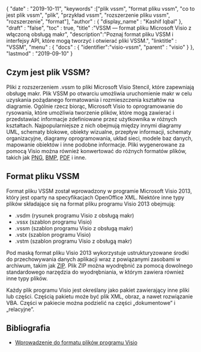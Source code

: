 {
  "date" : "2019-10-11",
  "keywords" :["plik vssm", "format pliku vssm", "co to jest plik vssm", "plik", "przykład vssm", "rozszerzenie pliku vssm", "rozszerzenie", "format"],
  "author" : {
    "display_name" : "Kashif Iqbal"
},
  "draft" : "false",
  "toc" : true,
  "title" :"VSSM — format pliku Microsoft Visio z włączoną obsługą makr",
  "description":"Poznaj format pliku VSSM i interfejsy API, które mogą tworzyć i otwierać pliki VSSM.",
  "linktitle" : "VSSM",
  "menu" : {
    "docs" : {
	  "identifier":"visio-vssm",
      "parent" : "visio"
}
},
  "lastmod" : "2019-09-10"
}

## Czym jest plik VSSM?

Pliki z rozszerzeniem .vssm to pliki Microsoft Visio Stencil, które zapewniają obsługę makr. Plik VSSM po otwarciu umożliwia uruchomienie makr w celu uzyskania pożądanego formatowania i rozmieszczenia kształtów na diagramie. Ogólnie rzecz biorąc, Microsoft Visio to oprogramowanie do rysowania, które umożliwia tworzenie plików, które mogą zawierać i przedstawiać informacje zdefiniowane przez użytkownika w różnych kształtach. Najpopularniejsze z nich obejmują między innymi diagramy UML, schematy blokowe, obiekty wizualne, przepływ informacji, schematy organizacyjne, diagramy oprogramowania, układ sieci, modele baz danych, mapowanie obiektów i inne podobne informacje. Pliki wygenerowane za pomocą Visio można również konwertować do różnych formatów plików, takich jak [PNG](/pl/image/png/), [BMP](/pl/image/bmp/), [PDF](/pl/pdf/) i inne.

## Format pliku VSSM

Format pliku VSSM został wprowadzony w programie Microsoft Visio 2013, który jest oparty na specyfikacjach OpenOffice XML. Niektóre inne typy plików składające się na format pliku programu Visio 2013 obejmują:

* .vsdm (rysunek programu Visio z obsługą makr)
* .vssx (szablon programu Visio)
* .vssm (szablon programu Visio z obsługą makr)
* .vstx (szablon programu Visio)
* .vstm (szablon programu Visio z obsługą makr)

Pod maską format pliku Visio 2013 wykorzystuje ustrukturyzowane środki do przechowywania danych aplikacji wraz z powiązanymi zasobami w archiwum, takim jak [ZIP](/pl/compression/zip/). Plik ZIP można wyodrębnić za pomocą dowolnego standardowego narzędzia do wyodrębniania, w którym zawiera również inne typy plików.

Każdy plik programu Visio jest określany jako pakiet zawierający inne pliki lub części. Częścią pakietu może być plik XML, obraz, a nawet rozwiązanie VBA. Części w pakiecie można podzielić na części „dokumentowe” i „relacyjne”.

## Bibliografia ##

* [Wprowadzenie do formatu plików programu Visio](https://learn.microsoft.com/en-us/office/client-developer/visio/introduction-to-the-visio-file-formatvsdx)

